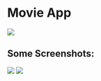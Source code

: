 # Movie App
<img src ="https://github.com/Fares3993/Movie-App/assets/84674642/c4e1caf6-7c5e-4b4f-b9ad-fe5f61cfc878">

## Some Screenshots:

<div>
  <img src ="https://github.com/Fares3993/Movie-App/assets/84674642/5d42d141-9104-404e-8553-3d0cd7c43ce8">
<img src ="https://github.com/Fares3993/Movie-App/assets/84674642/3a7983b0-fdd9-497e-9bcb-a9808cb28762">
</div>


<img src ="">
<img src ="">
<img src ="">
<img src ="">
<img src ="">
<img src ="">
<img src ="">
<img src ="">
<img src ="">
<img src ="">
